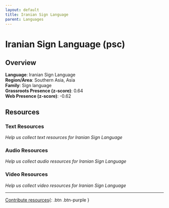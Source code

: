 ```yaml
---
layout: default
title: Iranian Sign Language
parent: Languages
---
```


# Iranian Sign Language (psc)

## Overview

**Language**: Iranian Sign Language  
**Region/Area**: Southern Asia, Asia  
**Family**: Sign language  
**Grassroots Presence (z-score)**: 0.64  
**Web Presence (z-score)**: -0.62  

## Resources

### Text Resources
*Help us collect text resources for Iranian Sign Language*

### Audio Resources
*Help us collect audio resources for Iranian Sign Language*

### Video Resources
*Help us collect video resources for Iranian Sign Language*

---

[Contribute resources](https://forms.office.com/e/1SfLJx3u1r){: .btn .btn-purple }
